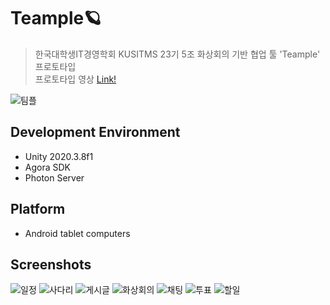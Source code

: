 # Teample🪐
> 한국대학생IT경영학회 KUSITMS 23기 5조 화상회의 기반 협업 툴 'Teample' 프로토타입   
> 프로토타입 영상 [Link!](https://youtu.be/UolLXlEQy00)

![팀플](https://user-images.githubusercontent.com/55428816/129673233-fbabceff-6280-4c60-8064-daa3a23d3dff.PNG)

## Development Environment 

* Unity 2020.3.8f1
* Agora SDK
* Photon Server

## Platform

* Android tablet computers

## Screenshots

![일정](https://user-images.githubusercontent.com/55428816/129675077-bfdefe3f-9ab5-4753-9982-f2bb6ae2ada5.PNG)
![사다리](https://user-images.githubusercontent.com/55428816/129675098-14d87e16-cb02-4d05-8385-e5d584e5dadc.PNG)
![게시글](https://user-images.githubusercontent.com/55428816/129675110-b083cbbe-8c8a-434b-ae52-b7067c462aca.PNG)
![화상회의](https://user-images.githubusercontent.com/55428816/129675135-30690dfe-812c-40c3-ac1c-73ff3720a169.png)
![채팅](https://user-images.githubusercontent.com/55428816/129675156-05ec0c99-2d56-4130-8b15-7d0ed87bb4d0.png)
![투표](https://user-images.githubusercontent.com/55428816/129675161-5909df50-6ce9-4b76-be47-5d07fab8b52d.PNG)
![할일](https://user-images.githubusercontent.com/55428816/129675167-e1296d0e-e56f-4c97-b297-b2936686b692.PNG)
